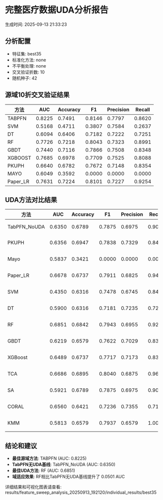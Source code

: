 # 完整医疗数据UDA分析报告

生成时间: 2025-09-13 21:33:23

## 分析配置

- 特征集: best35
- 标准化方法: none
- 不平衡处理: none
- 交叉验证折数: 10
- 随机种子: 42

## 源域10折交叉验证结果

| 方法 | AUC | Accuracy | F1 | Precision | Recall |
|------|-----|----------|----|-----------| -------|
| TABPFN | 0.8225 | 0.7491 | 0.8146 | 0.7797 | 0.8620 |
| SVM | 0.5168 | 0.4711 | 0.3807 | 0.7584 | 0.2637 |
| DT | 0.6094 | 0.6406 | 0.7182 | 0.7222 | 0.7251 |
| RF | 0.7726 | 0.7218 | 0.8043 | 0.7323 | 0.8991 |
| GBDT | 0.7440 | 0.7116 | 0.7866 | 0.7508 | 0.8348 |
| XGBOOST | 0.7685 | 0.6978 | 0.7709 | 0.7525 | 0.8088 |
| PKUPH | 0.6640 | 0.6782 | 0.7672 | 0.7148 | 0.8354 |
| MAYO | 0.6049 | 0.3592 | 0.0000 | 0.0000 | 0.0000 |
| Paper_LR | 0.7631 | 0.7224 | 0.8101 | 0.7227 | 0.9254 |

## UDA方法对比结果

| 方法 | AUC | Accuracy | F1 | Precision | Recall | 类型 |
|------|-----|----------|----|-----------| -------|------|
| TabPFN_NoUDA | 0.6350 | 0.6789 | 0.7875 | 0.6975 | 0.9040 | TabPFN基线 |
| PKUPH | 0.6356 | 0.6947 | 0.7838 | 0.7329 | 0.8474 | 传统基线 |
| Mayo | 0.5837 | 0.3421 | 0.0000 | 0.0000 | 0.0000 | 传统基线 |
| Paper_LR | 0.6678 | 0.6737 | 0.7911 | 0.6825 | 0.9429 | 传统基线 |
| SVM | 0.4350 | 0.6316 | 0.7478 | 0.6745 | 0.8474 | 机器学习基线 |
| DT | 0.5900 | 0.6316 | 0.7181 | 0.7235 | 0.7205 | 机器学习基线 |
| RF | 0.6851 | 0.6842 | 0.7943 | 0.6955 | 0.9276 | 机器学习基线 |
| GBDT | 0.6219 | 0.6579 | 0.7622 | 0.7029 | 0.8385 | 机器学习基线 |
| XGBoost | 0.6489 | 0.6737 | 0.7717 | 0.7173 | 0.8397 | 机器学习基线 |
| TCA | 0.6686 | 0.6895 | 0.8040 | 0.6875 | 0.9680 | UDA方法 |
| SA | 0.5921 | 0.6789 | 0.7875 | 0.6975 | 0.9040 | UDA方法 |
| CORAL | 0.6560 | 0.6421 | 0.7236 | 0.7355 | 0.7120 | UDA方法 |
| KMM | 0.5813 | 0.6579 | 0.7937 | 0.6579 | 1.0000 | UDA方法 |

## 结论和建议

- **最佳源域方法**: TABPFN (AUC: 0.8225)
- **TabPFN无UDA基线**: TabPFN_NoUDA (AUC: 0.6350)
- **最佳UDA方法**: RF (AUC: 0.6851)
- **域适应效果**: RF相比TabPFN无UDA基线提升了 0.0501 AUC

详细结果和可视化图表请查看: results/feature_sweep_analysis_20250913_192120/individual_results/best35